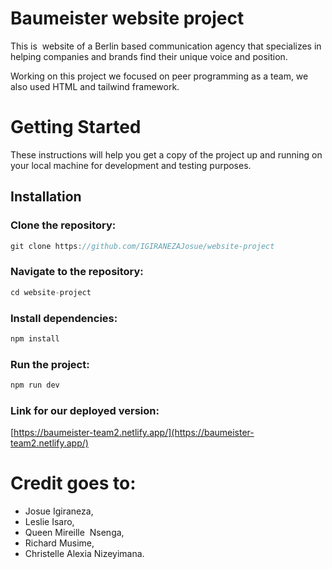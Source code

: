 

# **Baumeister website project**

This is  website of a Berlin based communication agency that specializes in helping companies and brands find their unique voice and position.

Working on this project we focused on peer programming as a team, we also used HTML and tailwind framework.

# **Getting Started**

These instructions will help you get a copy of the project up and running on your local machine for development and testing purposes.

## **Installation**

### **Clone the repository:**

```js
git clone https://github.com/IGIRANEZAJosue/website-project
```

### **Navigate to the repository:**

```js
cd website-project
```

### **Install dependencies:**

```js
npm install
```

### **Run the project:**

```js
npm run dev
```

### **Link for our deployed version:**

[https://baumeister-team2.netlify.app/](https://baumeister-team2.netlify.app/)

# **Credit goes to:**

- Josue Igiraneza,
- Leslie Isaro,
- Queen Mireille  Nsenga,
- Richard Musime,
- Christelle Alexia Nizeyimana.
